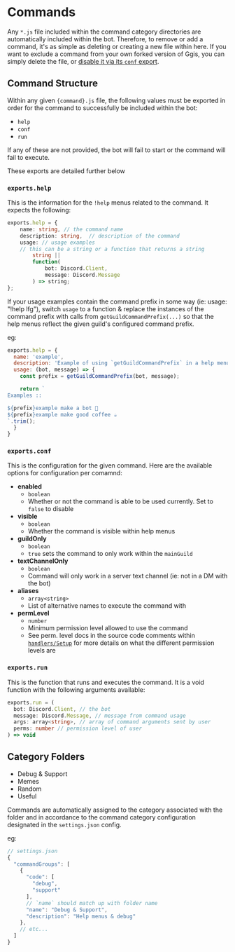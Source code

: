 # Commands

Any `*.js` file included within the command category directories are automatically included within the bot. Therefore, to remove or add a command, it's as simple as deleting or creating a new file within here. If you want to exclude a command from your own forked version of Ggis, you can simply delete the file, or [disable it via its `conf` export](#exports-conf).

## Command Structure

Within any given `{command}.js` file, the following values must be exported in order for the command to successfully be included within the bot:

- `help`
- `conf`
- `run`

If any of these are not provided, the bot will fail to start or the command will fail to execute.

These exports are detailed further below

### <a id="exports-help"></a>`exports.help`

This is the information for the `!help` menus related to the command. It expects the following:

```ts
exports.help = {
    name: string, // the command name
    description: string,  // description of the command
    usage: // usage examples
    // this can be a string or a function that returns a string
        string ||
        function(
            bot: Discord.Client,
            message: Discord.Message
        ) => string;
};
```

If your usage examples contain the command prefix in some way (ie: usage: "!help lfg"), switch `usage` to a function & replace the instances of the command prefix with calls from `getGuildCommandPrefix(...)` so that the help menus reflect the given guild's configured command prefix.

eg:

```js
exports.help = {
  name: 'example',
  description: 'Example of using `getGuildCommandPrefix` in a help menu',
  usage: (bot, message) => {
    const prefix = getGuildCommandPrefix(bot, message);

    return `
Examples ::

${prefix}example make a bot 🤖
${prefix}example make good coffee ☕
`.trim();
  }
}
```

### <a id="exports-conf"></a>`exports.conf`

This is the configuration for the given command. Here are the available options for configuration per comamnd:

* **enabled**
  * `boolean`
  * Whether or not the command is able to be used currently. Set to `false` to disable
* **visible**
  * `boolean`
  * Whether the command is visible within help menus
* **guildOnly**
  * `boolean`
  * `true` sets the command to only work within the `mainGuild`
* **textChannelOnly**
  * `boolean`
  * Command will only work in a server text channel (ie: not in a DM with the bot)
* **aliases**
  * `array<string>`
  * List of alternative names to execute the command with
* **permLevel**
  * `number` 
  * Minimum permission level allowed to use the command
  * See perm. level docs in the source code comments within [`handlers/Setup`](https://github.com/malouro/ggis-bot/blob/master/handlers/Setup.js#L66) for more details on what the different permission levels are

### <a id="exports-run"></a>`exports.run`

This is the function that runs and executes the command. It is a void function with the following arguments available:

```ts
exports.run = (
  bot: Discord.Client, // the bot
  message: Discord.Message, // message from command usage
  args: array<string>, // array of command arguments sent by user
  perms: number // permission level of user
) => void
```

## Category Folders

- Debug & Support
- Memes
- Random
- Useful

Commands are automatically assigned to the category associated with the folder and in accordance to the command category configuration designated in the `settings.json` config.

eg:

```js
// settings.json
{
  "commandGroups": [
    {
      "code": [
        "debug",
        "support"
      ],
      // `name` should match up with folder name
      "name": "Debug & Support",
      "description": "Help menus & debug"
    },
    // etc...
  ]
}
```
